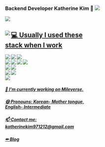 ### Backend Developer Katherine Kim 👋 <a href="https://github.com/Katherine1212"><img src="https://hits.seeyoufarm.com/api/count/incr/badge.svg?url=https%3A%2F%2Fgithub.com%2FKatherine1212&count_bg=%23000000&title_bg=%23000000&icon=github.svg&icon_color=%23E7E7E7&title=GitHub&edge_flat=false)"/></a>

<img src="https://github-readme-stats.vercel.app/api/api?username=Katherine1212"> <a href= "https://github.com/Katherine1212/github-readme-stats"/></img>

<div align="center" style="max-width: 60%;">
  <img align="left" src="[https://github-readme-stats.vercel.app](https://github-readme-stats.vercel.app)/api/top-langs/?username=Katherine1212&theme=radical&exclude_repo=Computer-Science-Engineering&layout=compact&langs_count=10"/>
  <h2 align="left">💻 Usually I used these stack when I work</h2>
  <img src="https://img.shields.io/badge/Node.js-339933?style=flat-square&logo=Node.js&logoColor=white" align="left"/> <img src="https://img.shields.io/badge/NPM-CB3837?style=flat-square&logo=NPM&logoColor=white" align="left"/> <img src="https://img.shields.io/badge/Express-000000?style=flat-square&logo=Express&logoColor=white" align="left"/> <br/>
<img src="https://img.shields.io/badge/HTML5-E34F26?style=flat-square&logo=HTML5&logoColor=white" align="left"/> <img src="https://img.shields.io/badge/CSS3-1572B6?style=flat-square&logo=CSS3&logoColor=white" align="left"/><img src="https://img.shields.io/badge/Javascript-F7DF1E?style=flat-square&logo=Javascript&logoColor=white" align="left"/> <img src="https://img.shields.io/badge/Babel-F9DC3E?style=flat-square&logo=Babel&logoColor=white" align="left"/><br/>
  <img src="https://img.shields.io/badge/MySQL-4479A1?style=flat-square&logo=MySQL&logoColor=white" align="left"/> <img src="https://img.shields.io/badge/Redis-DC382D?style=flat-square&logo=Redis&logoColor=white" align="left"/> <br/>
  <img src="https://img.shields.io/badge/Github-181717?style=flat-square&logo=Github&logoColor=white" align="left"/> <img src="https://img.shields.io/badge/Gitlab-FCA121?style=flat-square&logo=Gitlab&logoColor=white" align="left"/><br/>
  <img src="https://img.shields.io/badge/Visual Studio Code-007ACC?style=flat-square&logo=Visual Studio Code&logoColor=white" align="left"/> 
  <br/>
  <h5 align= "left">🔭 I’m currently working on Mileverse.</h5>
  <h5 align= "left">😄 Pronouns: Korean- Mother tongue, English- Intermediate</h5>
  <h5 align= "left">📫 Contact me: katherinekim971212@gmail.com</h5>
  <h5 align= "left"><a href="https://katherine97.tistory.com/"> ✏ Blog </a></h5>
</div>

